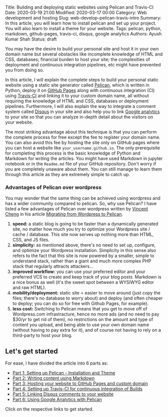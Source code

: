Title: Building and deploying static websites using Pelican and Travis-CI
Date: 2020-03-19 21:00
Modified: 2020-03-17 00:00
Category: Web development and hosting
Slug: web-develop-pelican-travis-intro
Summary: In this article, you will learn how to install pelican and set up your project. You will also learn to install a theme for your website.
Tags: pelican, python, markdown, github-pages, travis-ci, disqus, google analytics
Authors: Ayush Kumar Shah
Status: draft

You may have the desire to build your personal site and host it in your own domain name but several obstacles like
incomplete knowledge of HTML and CSS, databases; financial burden to host your site; the complexities of deployment and
continuous integration pipelines, etc might have prevented  you from doing so.

In this article, I will explain the complete steps to build your personal static website using a static site generator
called [Pelican](https://docs.getpelican.com/en/stable/index.html), which is written in Python, deploy it on [GitHub
Pages](https://pages.github.com/) along with continuous integration (CI) using [Travis-CI](https://travis-ci.org/) and
linking it to your custom domain name, all without requiring the knowledge of HTML and CSS, databases or deployment
pipelines. Furthermore, I will also explain the way to integrate a comment system called [Disqus](https://disqus.com/)
in your site and also help you to link [Google analytics](https://analytics.google.com/analytics/web/) to your site so
that you can analyze in-depth detail about the visitors on your website.

The most striking advantage about this technique is that you can perform the complete process for free except the fee to
register your domain name. You can also avoid this fee by hosting the site only on GitHub pages where you can host a
website like `your_username.github.io`. The only prerequisite for completing this process is the basic knowledge of
Python and Markdown for writing the articles. You might have used Markdown in jupyter notebook or in the `Readme.md`
file of your GitHub repository. Don't worry if you are completely unaware about them. You can still manage to learn them
through this article as they are extremely simple to catch up.

### Advantages of Pelican over wordpress

You may wonder that the same thing can be achieved using wordpress and has a wider community compared to pelican. So,
why use Pelican? I have listed a few advantages of Pelican over wordpress written by [Vincent Cheng](http://www.vcheng.org/) in his article [Migrating from
Wordpress to
Pelican](http://www.vcheng.org/2014/02/22/migrating-from-wordpress-to-pelican/?fbclid=IwAR0dlc-OGv6B0fQ7rGSP5lHY3Ei0oNT6k9WwvX-_TB2yU_dC51uj1Y9gWkI).

1. **speed:** a static blog is going to be faster than a dynamically generated site, no matter how much you try to
   optimize your Wordpress site / cache / database. This site now serves up nothing more than HTML, CSS, and JS files.
2. **simplicity:** as mentioned above, there's no need to set up, configure, and optimize your Wordpress installation.
   Simplicity in this sense also refers to the fact that this site is now powered by a smaller, simple to understand
   stack, rather than a giant and much more complex PHP stack that regularly attracts attackers...
3. **improved workflow:** you can use your preferred editor and your preferred VCS to create and keep track of your blog
   posts. Markdown is a nice bonus as well (it's the sweet spot between a WYSIWYG editor and raw HTML).
4. **mobility/deployment:** static site = easier to move around (just copy the files; there's no database to worry
   about) and deploy (and often cheaper to deploy; you can do so for free with Github Pages, for example).
5. **less cost:** Switching to Pelican means that you get to move off of Wordpress.com infrastracture, hence no more ads (and no need
to pay $30/yr to get rid of them), no restrictions on the amount and type of content you upload, and being able to use your
own domain name (without having to pay extra for it), and of course not having to rely on a third-party to host your blog.

## Let's get started

For ease, I have divided the article into 6 parts as:

- [Part 1: Setting up Pelican - Installation and Theme](https://shahayush.com/drafts/web-develop-pt1-pelican-setup)
- [Part 2: Writing content using Markdown](https://shahayush.com/drafts/web-develop-pt2-content-markdown)
- [Part 3: Hosting your website to GitHub Pages and custom domain](https://shahayush.com/drafts/web-develop-pt3-github-pages)
- [Part 4: Setting up Travis-CI for continuous integration of Builds](https://shahayush.com/drafts/web-develop-pt1-pelican-setup)
- [Part 5: Linking Disqus comments to your website](https://shahayush.com/drafts/web-develop-pt1-pelican-setup)
- [Part 6: Using Google Analytics with Pelican](https://shahayush.com/drafts/web-develop-pt1-pelican-setup)

Click on the respective links to get started.
